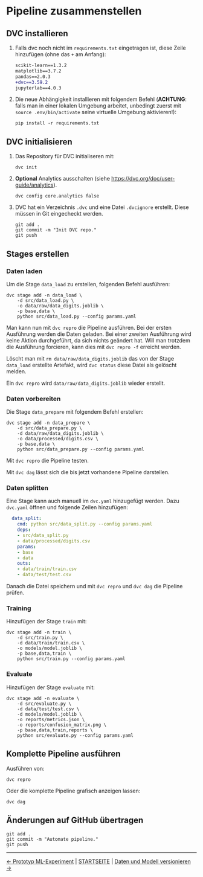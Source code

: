 # Pipeline zusammenstellen

## DVC installieren

1. Falls dvc noch nicht im `requirements.txt` eingetragen ist, diese Zeile hinzufügen (ohne das `+` am Anfang):
    ```diff
    scikit-learn==1.3.2
    matplotlib==3.7.2
    pandas==2.0.3
    +dvc==3.59.2
    jupyterlab==4.0.3
    ```
1. Die neue Abhängigkeit installieren mit folgendem Befehl 
(**ACHTUNG**: falls man in einer lokalen Umgebung arbeitet, unbedingt zuerst mit `source .env/bin/activate` seine virtuelle Umgebung aktivieren!):
    ```shell
    pip install -r requirements.txt
    ``````

## DVC initialisieren

1. Das Repository für DVC initialiseren mit:
    ```shell
    dvc init
    ```
1. **Optional** Analytics ausschalten (siehe https://dvc.org/doc/user-guide/analytics).
    ```shell
    dvc config core.analytics false
    ```
1. DVC hat ein Verzeichnis `.dvc` und eine Datei `.dvcignore` erstellt. Diese müssen in Git eingecheckt werden.
    ```shell
    git add .
    git commit -m "Init DVC repo."
    git push
    ```

## Stages erstellen

### Daten laden

Um die Stage `data_load` zu erstellen, folgenden Befehl ausführen:

```shell
dvc stage add -n data_load \
    -d src/data_load.py \
    -o data/raw/data_digits.joblib \
    -p base,data \
    python src/data_load.py --config params.yaml
```

Man kann nun mit `dvc repro` die Pipeline ausführen. Bei der ersten Ausführung werden die Daten geladen. Bei einer zweiten Ausführung wird keine Aktion durchgeführt, da sich nichts geändert hat. Will man trotzdem die Ausführung forcieren, kann dies mit `dvc repro -f` erreicht werden.

Löscht man mit `rm data/raw/data_digits.joblib` das von der Stage `data_load` erstellte Artefakt, wird `dvc status` diese Datei als gelöscht melden.

Ein `dvc repro` wird `data/raw/data_digits.joblib` wieder erstellt.

### Daten vorbereiten

Die Stage `data_prepare` mit folgendem Befehl erstellen:

```shell
dvc stage add -n data_prepare \
    -d src/data_prepare.py \
    -d data/raw/data_digits.joblib \
    -o data/processed/digits.csv \
    -p base,data \
    python src/data_prepare.py --config params.yaml
```

Mit `dvc repro` die Pipeline testen.

Mit `dvc dag` lässt sich die bis jetzt vorhandene Pipeline darstellen.

### Daten splitten

Eine Stage kann auch manuell im `dvc.yaml` hinzugefügt werden. Dazu `dvc.yaml` öffnen und folgende Zeilen hinzufügen:

```yaml
  data_split:
    cmd: python src/data_split.py --config params.yaml
    deps:    
    - src/data_split.py
    - data/processed/digits.csv
    params:
    - base
    - data
    outs:
    - data/train/train.csv
    - data/test/test.csv
```

Danach die Datei speichern und mit `dvc repro` und `dvc dag` die Pipeline prüfen.

### Training

Hinzufügen der Stage `train` mit:

```shell
dvc stage add -n train \
    -d src/train.py \
    -d data/train/train.csv \
    -o models/model.joblib \
    -p base,data,train \
    python src/train.py --config params.yaml
```

### Evaluate

Hinzufügen der Stage `evaluate` mit:

```shell
dvc stage add -n evaluate \
    -d src/evaluate.py \
    -d data/test/test.csv \
    -d models/model.joblib \
    -o reports/metrics.json \
    -o reports/confusion_matrix.png \
    -p base,data,train,reports \
    python src/evaluate.py --config params.yaml
```

## Komplette Pipeline ausführen

Ausführen von:

```shell
dvc repro
```

Oder die komplette Pipeline grafisch anzeigen lassen:

```shell
dvc dag
```

## Änderungen auf GitHub übertragen

```shell
git add .
git commit -m "Automate pipeline."
git push
```

---

[← Prototyp ML-Experiment](010_lab_initial_prototype.md) | [STARTSEITE](../README.md) |
[Daten und Modell versionieren →](030_lab_data_versioning.md)
